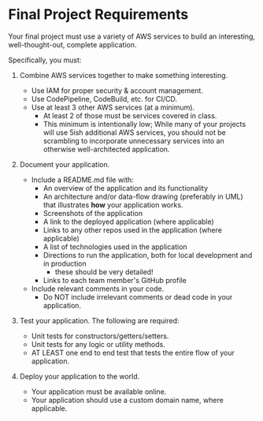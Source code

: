 # Final Project Requirements


Your final project must use a variety of AWS services to build an interesting, well-thought-out, complete application.

Specifically, you must:

1. Combine AWS services together to make something interesting.
    - Use IAM for proper security & account management.
    - Use CodePipeline, CodeBuild, etc. for CI/CD.
    - Use at least 3 other AWS services (at a minimum).
        - At least 2 of those must be services covered in class.
        - This minimum is intentionally low; While many of your projects will use 5ish additional AWS services, you should not be scrambling to incorporate unnecessary services into an otherwise well-architected application.

2. Document your application.
    - Include a README.md file with:
        - An overview of the application and its functionality
        - An architecture and/or data-flow drawing (preferably in UML) that illustrates **how** your application works.
        - Screenshots of the application
        - A link to the deployed application (where applicable)
        - Links to any other repos used in the application (where applicable)
        - A list of technologies used in the application
        - Directions to run the application, both for local development and in production
            - these should be very detailed!
        - Links to each team member's GitHub profile
    - Include relevant comments in your code.
        - Do NOT include irrelevant comments or dead code in your application.

3. Test your application. The following are required:
    - Unit tests for constructors/getters/setters.
    - Unit tests for any logic or utility methods.
    - AT LEAST one end to end test that tests the entire flow of your application.

4. Deploy your application to the world.
    - Your application must be available online.
    - Your application should use a custom domain name, where applicable.
